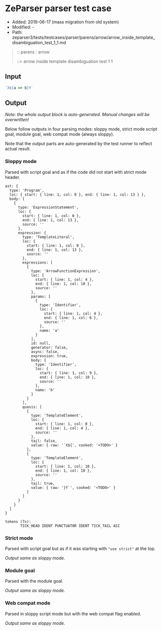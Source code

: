 # ZeParser parser test case

- Added: 2019-06-17 (mass migration from old system)
- Modified: -
- Path: zeparser3/tests/testcases/parser/parens/arrow/arrow_inside_template_disambiguation_test_1_1.md

> :: parens : arrow
>
> ::> arrow inside template disambiguation test 1 1

## Input

`````js
`X${a => b}Y`
`````

## Output

_Note: the whole output block is auto-generated. Manual changes will be overwritten!_

Below follow outputs in four parsing modes: sloppy mode, strict mode script goal, module goal, web compat mode (always sloppy).

Note that the output parts are auto-generated by the test runner to reflect actual result.

### Sloppy mode

Parsed with script goal and as if the code did not start with strict mode header.

`````
ast: {
  type: 'Program',
  loc: { start: { line: 1, col: 0 }, end: { line: 1, col: 13 } },
  body: [
    {
      type: 'ExpressionStatement',
      loc: {
        start: { line: 1, col: 0 },
        end: { line: 1, col: 13 },
        source: ''
      },
      expression: {
        type: 'TemplateLiteral',
        loc: {
          start: { line: 1, col: 0 },
          end: { line: 1, col: 13 },
          source: ''
        },
        expressions: [
          {
            type: 'ArrowFunctionExpression',
            loc: {
              start: { line: 1, col: 4 },
              end: { line: 1, col: 10 },
              source: ''
            },
            params: [
              {
                type: 'Identifier',
                loc: {
                  start: { line: 1, col: 4 },
                  end: { line: 1, col: 6 },
                  source: ''
                },
                name: 'a'
              }
            ],
            id: null,
            generator: false,
            async: false,
            expression: true,
            body: {
              type: 'Identifier',
              loc: {
                start: { line: 1, col: 9 },
                end: { line: 1, col: 10 },
                source: ''
              },
              name: 'b'
            }
          }
        ],
        quasis: [
          {
            type: 'TemplateElement',
            loc: {
              start: { line: 1, col: 0 },
              end: { line: 1, col: 4 },
              source: ''
            },
            tail: false,
            value: { raw: '`X${', cooked: '<TODO>' }
          },
          {
            type: 'TemplateElement',
            loc: {
              start: { line: 1, col: 10 },
              end: { line: 1, col: 10 },
              source: ''
            },
            tail: true,
            value: { raw: '}Y`', cooked: '<TODO>' }
          }
        ]
      }
    }
  ]
}

tokens (7x):
       TICK_HEAD IDENT PUNCTUATOR IDENT TICK_TAIL ASI
`````

### Strict mode

Parsed with script goal but as if it was starting with `"use strict"` at the top.

_Output same as sloppy mode._

### Module goal

Parsed with the module goal.

_Output same as sloppy mode._

### Web compat mode

Parsed in sloppy script mode but with the web compat flag enabled.

_Output same as sloppy mode._
